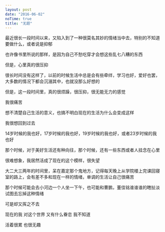 ```yaml
---
layout: post
date: "2016-06-02"
noTime: true
title: "无题"
---
```


最近很长一段时间以来，又陷入到了一种很莫名其妙的情绪当中去，特别的不知道要做什么，或者说是抑郁

也许像书里所说的那样，是因为自己不愁吃穿才会想这些乱七八糟的东西

但是，心里真的很压抑

很长时间没有这样了，以前的时候生活中总是会有些牵绊，学习也好，爱好也罢，大多数的情况下都会沉溺其中，也就没那么好想的

但是，这一段时间里，真的很烦躁，很压抑，很无能无力的感觉

我很痛苦

想不清楚自己生活的意义，也搞不明白现在的生活为什么会变成这样

我很想回到过去

14岁时候的我也好，17岁时候的我也好，19岁时候的我也好，或者23岁时候的我也好

那个时候，对于美好生活还有种向往，那个时候，还有一些东西或者人挂念在心里

很难想象，我居然活成了现在的这个模样，很失望

大二大三两年的时间里，呆在嘉定那个鬼地方，记得每天晚上从学院楼上完课回寝室的路上，会有差不多和现在一样的情绪，单调的生活让自己很痛苦

那个时候可能会去小河边一个人坐一下午，也可能和曹鹏，董佳铭谁谁谁的瞎扯淡试图去忘掉这种情绪

可是却又挥之不去

现在的我 对这个世界 又有什么眷恋  我不知道

活着很累 也很无趣